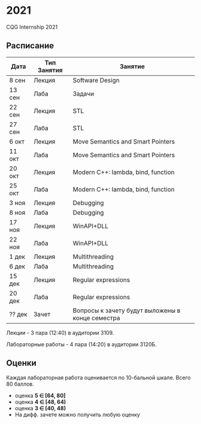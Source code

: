 # 2021
CQG Internship 2021

## Расписание

Дата | Тип Занятия | Занятие
-----|-------------|--------
8  сен | Лекция | Software Design
13 сен | Лаба   | Задачи
22 сен | Лекция | STL
27 сен | Лаба   | STL
6  окт | Лекция | Move Semantics and Smart Pointers
11 окт | Лаба   | Move Semantics and Smart Pointers
20 окт | Лекция | Modern C++: lambda, bind, function
25 окт | Лаба   | Modern C++: lambda, bind, function
3  ноя | Лекция | Debugging
8  ноя | Лаба   | Debugging
17 ноя | Лекция | WinAPI+DLL
22 ноя | Лаба   | WinAPI+DLL
1  дек | Лекция | Multithreading
6  дек | Лаба   | Multithreading
15 дек | Лекция | Regular expressions
20 дек | Лаба   | Regular expressions
?? дек | Зачет  | Вопросы к зачету будут выложены в конце семестра

Лекции - 3 пара (12:40) в аудитории 3109.

Лабораторные работы - 4 пара (14:20) в аудитории 3120Б.

## Оценки

Каждая лабораторная работа оценивается по 10-бальной шкале. Всего 80 баллов.

+ оценка <b>5 &Element; [64, 80]</b>
+ оценка <b>4 &Element; [48, 64)</b>
+ оценка <b>3 &Element; [40, 48)</b>
+ На дифф. зачете можно получить любую оценку
